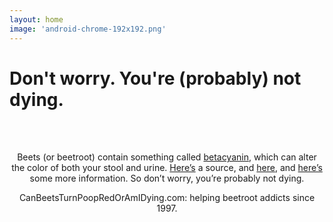```yaml
---
layout: home
image: 'android-chrome-192x192.png'
---
```

# Don't worry. You're (probably) not dying.

<br/><br/>
<p style="text-align:center;">Beets (or beetroot) contain something called <a href="https://en.wikipedia.org/wiki/Betalain" target="_blank">betacyanin</a>, which can alter the color of both your stool and urine. <a href="http://dmd.aspetjournals.org/content/29/4/539" target="_blank">Here’s</a> a source, and <a href="http://journals.lww.com/jpharmacogenetics/Abstract/1993/12000/Beeturia_and_the_biological_fate_of_beetroot.4.aspx" target="_blank">here</a>, and <a href="http://www.livestrong.com/article/525407-beets-blood-in-the-stool/" target="_blank">here’s</a> some more information. So don’t worry, you’re probably not dying. </p>

<p style="text-align:center;">CanBeetsTurnPoopRedOrAmIDying.com: helping beetroot addicts since 1997.</p>

